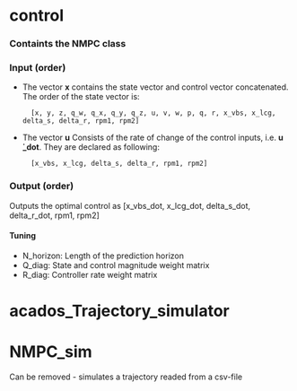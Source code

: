 # control
### Containts the NMPC class

### Input (order)
- The vector **x** contains the state vector and control vector concatenated. The order of the state vector is:


        [x, y, z, q_w, q_x, q_y, q_z, u, v, w, p, q, r, x_vbs, x_lcg, delta_s, delta_r, rpm1, rpm2]


- The vector **u** Consists of the rate of change of the control inputs, i.e. **u ̇_dot**. They are declared as following:


        [x_vbs, x_lcg, delta_s, delta_r, rpm1, rpm2]
### Output (order)
Outputs the optimal control as [x_vbs_dot, x_lcg_dot, delta_s_dot, delta_r_dot, rpm1, rpm2]

#### Tuning
- N_horizon: Length of the prediction horizon
- Q_diag: State and control magnitude weight matrix
- R_diag: Controller rate weight matrix




# acados_Trajectory_simulator



# NMPC_sim

Can be removed - simulates a trajectory readed from a csv-file
